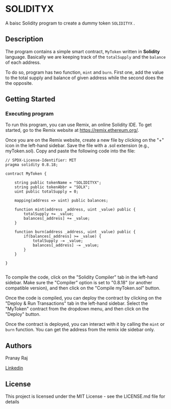 # SOLIDITYX

A baisc Solidity program to create a dummy token `SOLIDITYX` .  

## Description

The program contains a simple smart contract, `MyToken` written in **Solidity** language. Basically we are keeping track of the `totalSupply` and the `balance` of each address.

To do so, program has two function, `mint` and `burn`. First one, add the value to the total supply and balance of given address while the second does the the opposite.

## Getting Started

### Executing program

To run this program, you can use Remix, an online Solidity IDE. To get started, go to the Remix website at https://remix.ethereum.org/.

Once you are on the Remix website, create a new file by clicking on the "+" icon in the left-hand sidebar. Save the file with a .sol extension (e.g., myToken.sol). Copy and paste the following code into the file:

```solidity
// SPDX-License-Identifier: MIT
pragma solidity 0.8.18;

contract MyToken {

    string public tokenName = "SOLIDITYX";
    string public tokenAbbr = "SOLX";
    uint public totalSupply = 0;

    mapping(address => uint) public balances;

    function mint(address _address, uint _value) public {
        totalSupply += _value;
        balances[_address] += _value;
    }
    
    function burn(address _address, uint _value) public {
        if(balances[_address] >= _value) {
            totalSupply -= _value;
            balances[_address] -= _value;
        }
    }

}


```

To compile the code, click on the "Solidity Compiler" tab in the left-hand sidebar. Make sure the "Compiler" option is set to "0.8.18" (or another compatible version), and then click on the "Compile myToken.sol" button.

Once the code is compiled, you can deploy the contract by clicking on the "Deploy & Run Transactions" tab in the left-hand sidebar. Select the "MyToken" contract from the dropdown menu, and then click on the "Deploy" button.

Once the contract is deployed, you can interact with it by calling the `mint` or `burn` function. You can get the address from the remix ide sidebar only.

## Authors

Pranay Raj

[Linkedin](https://www.linkedin.com/in/masterpranay1)


## License

This project is licensed under the MIT License - see the LICENSE.md file for details
